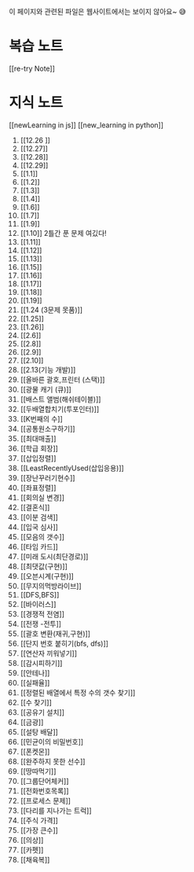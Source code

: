 
이 페이지와 관련된 파일은 웹사이트에서는 보이지 않아요~ 😅

# 복습 노트
 [[re-try Note]]

# 지식 노트 
[[newLearning in js]]
[[new_learning in python]]


1. [[12.26 ]]
2. [[12.27]]
3. [[12.28]]
4. [[12.29]]
5. [[1.1]]
6. [[1.2]]
7. [[1.3]]
8. [[1.4]]
9. [[1.6]]
10. [[1.7]]
11. [[1.9]]
12. [[1.10]] 2틀간 푼 문제 여깄다! 
13. [[1.11]]
14. [[1.12]]
15. [[1.13]]
16. [[1.15]]
17. [[1.16]]
18. [[1.17]]
19. [[1.18]]
20. [[1.19]]
21. [[1.24 (3문제 못품)]]
22. [[1.25]]
23. [[1.26]]
24. [[2.6]]
25. [[2.8]]
26. [[2.9]]
27. [[2.10]]
28. [[2.13(기능 개발)]]
29. [[올바른 괄호,프린터 (스택)]]
30. [[광물 캐기 (큐)]]
31. [[배스트 앨범(해쉬테이블)]]
32. [[두배열합치기(투포인터)]]
33. [[K번째의 수]]
34. [[공통원소구하기]]
35. [[최대매출]]
36. [[학급 회장]]
37. [[삽입정렬]]
38. [[LeastRecentlyUsed(삽입응용)]]
39. [[장난꾸러기현수]]
40. [[좌표정렬]]
41. [[회의실 변경]]
42. [[결혼식]]
43. [[이분 검색]]
44. [[입국 심사]]
45. [[모음의 갯수]]
46. [[타임 카드]]
47. [[미래 도시(최단경로)]]
48. [[최댓값(구현)]]
49. [[오븐시계(구현)]]
50. [[무지의먹방라이브]]
51. [[DFS,BFS]]
52. [[바이러스]]
53. [[경쟁적 전염]]
54. [[전쟁 -전투]]
55. [[괄호 변환(재귀,구현)]]
56. [[단지 번호 붙히기(bfs, dfs)]]
57. [[연산자 끼워넣기]]
58. [[감시피하기]]
59. [[안테나]]
60. [[실패율]]
61. [[정렬된 배열에서 특정 수의 갯수 찾기]]
62. [[수 찾기]]
63. [[공유기 설치]]
64. [[금광]]
65. [[설탕 배달]]
66. [[민균이의 비밀번호]]
67. [[폰켓몬]]
68. [[완주하지 못한 선수]]
69. [[땅따먹기]]
70. [[그룹단어체커]]
71. [[전화번호목록]]
72. [[프로세스 문제]]
73. [[다리를 지나가는 트럭]]
74. [[주식 가격]]
75. [[가장 큰수]]
76. [[의상]]
77. [[카펫]]
78. [[채육복]]